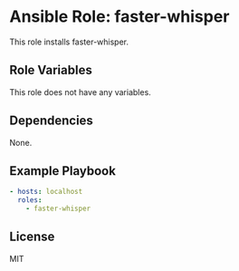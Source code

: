 # Ansible Role: faster-whisper

This role installs faster-whisper.

## Role Variables

This role does not have any variables.

## Dependencies

None.

## Example Playbook

```yaml
- hosts: localhost
  roles:
    - faster-whisper
```

## License

MIT
